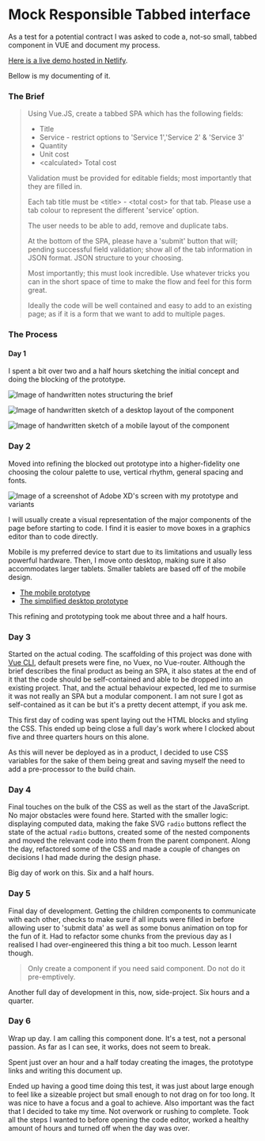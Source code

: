# Mock Responsible Tabbed interface

As a test for a potential contract I was asked to code a, not-so small, tabbed component in VUE and document my process.

[Here is a live demo hosted in Netlify](https://gracious-rosalind-840cbf.netlify.com/).

Bellow is my documenting of it.


### The Brief
>Using Vue.JS, create a tabbed SPA which has the following fields:
>
>* Title
>* Service - restrict options to &#39;Service 1&#39;,&#39;Service 2&#39; &amp; &#39;Service 3&#39;
>* Quantity
>* Unit cost
>* &lt;calculated&gt; Total cost
>
>Validation must be provided for editable fields; most importantly that they are filled in.
>
>Each tab title must be &lt;title&gt; - &lt;total cost&gt; for that tab. Please use a tab colour to represent the different &#39;service&#39; option.
>
>The user needs to be able to add, remove and duplicate tabs.
>
>At the bottom of the SPA, please have a &#39;submit&#39; button that will; pending successful field validation; show all of the tab information in JSON format. JSON structure to your choosing.
>
>Most importantly; this must look incredible. Use whatever tricks you can in the short space of time to make the flow and feel for this form great.
>
>Ideally the code will be well contained and easy to add to an existing page; as if it is a form that we want to add to multiple pages.

### The Process

#### Day 1

I spent a bit over two and a half hours sketching the initial concept and doing the blocking of the prototype.

![Image of handwritten notes structuring the brief](https://s3-us-west-2.amazonaws.com/s.cdpn.io/259155/TabbedInterface-sketch-0.png)

![Image of handwritten sketch of a desktop layout of the component](https://s3-us-west-2.amazonaws.com/s.cdpn.io/259155/TabbedInterface-sketch-1.png)

![Image of handwritten sketch of a mobile layout of the component](https://s3-us-west-2.amazonaws.com/s.cdpn.io/259155/TabbedInterface-sketch-2.png)

### Day 2

Moved into refining the blocked out prototype into a higher-fidelity one choosing the colour palette to use, vertical rhythm, general spacing and fonts.

![Image of a screenshot of Adobe XD&#39;s screen with my prototype and variants](https://s3-us-west-2.amazonaws.com/s.cdpn.io/259155/TabbedInterface-prototype.png)

I will usually create a visual representation of the major components of the page before starting to code. I find it is easier to move boxes in a graphics editor than to code directly.

Mobile is my preferred device to start due to its limitations and usually less powerful hardware. Then, I move onto desktop, making sure it also accommodates larger tablets. Smaller tablets are based off of the mobile design.

* [The mobile prototype](https://xd.adobe.com/view/4a8b754f-d21c-44a9-50f3-96aae4c4e8c0-3cba/)
* [The simplified desktop prototype](https://xd.adobe.com/view/973597f5-6320-43f3-713f-40866f107052-e104/)

This refining and prototyping took me about three and a half hours.

### Day 3

Started on the actual coding. The scaffolding of this project was done with [Vue CLI](https://cli.vuejs.org/), default presets were fine, no Vuex, no Vue-router. Although the brief describes the final product as being an SPA, it also states at the end of it that the code should be self-contained and able to be dropped into an existing project. That, and the actual behaviour expected, led me to surmise it was not really an SPA but a modular component. I am not sure I got as self-contained as it can be but it&#39;s a pretty decent attempt, if you ask me.

This first day of coding was spent laying out the HTML blocks and styling the CSS. This ended up being close a full day&#39;s work where I clocked about five and three quarters hours on this alone.

As this will never be deployed as in a product, I decided to use CSS variables for the sake of them being great and saving myself the need to add a pre-processor to the build chain.

### Day 4

Final touches on the bulk of the CSS as well as the start of the JavaScript. No major obstacles were found here. Started with the smaller logic: displaying computed data, making the fake SVG `radio` buttons reflect the state of the actual `radio` buttons, created some of the nested components and moved the relevant code into them from the parent component. Along the day, refactored some of the CSS and made a couple of changes on decisions I had made during the design phase.

Big day of work on this. Six and a half hours.

### Day 5

Final day of development. Getting the children components to communicate with each other, checks to make sure if all inputs were filled in before allowing user to &#39;submit data&#39; as well as some bonus animation on top for the fun of it. Had to refactor some chunks from the previous day as I realised I had over-engineered this thing a bit too much. Lesson learnt though.

> Only create a component if you need said component. Do not do it pre-emptively.

Another full day of development in this, now, side-project. Six hours and a quarter.

### Day 6

Wrap up day. I am calling this component done. It&#39;s a test, not a personal passion. As far as I can see, it works, does not seem to break.

Spent just over an hour and a half today creating the images, the prototype links and writing this document up.

Ended up having a good time doing this test, it was just about large enough to feel like a sizeable project but small enough to not drag on for too long. It was nice to have a focus and a goal to achieve. Also important was the fact that I decided to take my time. Not overwork or rushing to complete. Took all the steps I wanted to before opening the code editor, worked a healthy amount of hours and turned off when the day was over.
